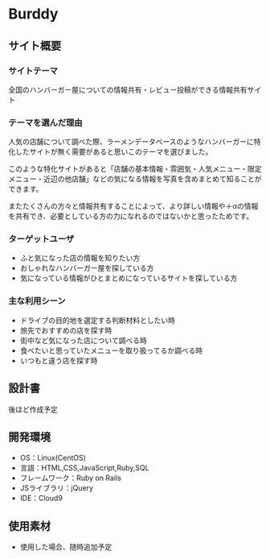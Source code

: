 # Burddy
## サイト概要
### サイトテーマ
全国のハンバーガー屋についての情報共有・レビュー投稿ができる情報共有サイト

### テーマを選んだ理由
人気の店舗について調べた際、ラーメンデータベースのようなハンバーガーに特化したサイトが無く需要があると思いこのテーマを選びました。

このような特化サイトがあると「店舗の基本情報・雰囲気・人気メニュー・限定メニュー・近辺の他店舗」などの気になる情報を写真を含めまとめて知ることができます。

またたくさんの方々と情報共有することによって、より詳しい情報や＋αの情報を共有でき、必要としている方の力になれるのではないかと思ったためです。
### ターゲットユーザ
- ふと気になった店の情報を知りたい方
- おしゃれなハンバーガー屋を探している方
- 気になっている情報がひとまとめになっているサイトを探している方
​
### 主な利用シーン
- ドライブの目的地を選定する判断材料としたい時
- 旅先でおすすめの店を探す時
- 街中など気になった店について調べる時
- 食べたいと思っていたメニューを取り扱ってるか調べる時
- いつもと違う店を探す時
​
## 設計書
後ほど作成予定
​
## 開発環境
- OS：Linux(CentOS)
- 言語：HTML,CSS,JavaScript,Ruby,SQL
- フレームワーク：Ruby on Rails
- JSライブラリ：jQuery
- IDE：Cloud9
​
## 使用素材
- 使用した場合、随時追加予定